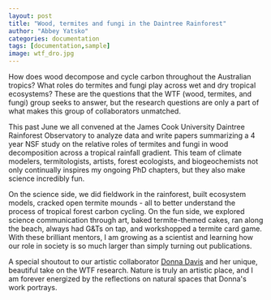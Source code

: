 ```yaml
---
layout: post
title: "Wood, termites and fungi in the Daintree Rainforest"
author: "Abbey Yatsko"
categories: documentation
tags: [documentation,sample]
image: wtf_dro.jpg
---
```

How does wood decompose and cycle carbon throughout the Australian tropics? What roles do termites and fungi play across wet and dry tropical ecosystems? These are the questions that the WTF (wood, termites, and fungi) group seeks to answer, but the research questions are only a part of what makes this group of collaborators unmatched.

This past June we all convened at the James Cook University Daintree Rainforest Observatory to analyze data and write papers summarizing a 4 year NSF study on the relative roles of termites and fungi in wood decomposition across a tropical rainfall gradient. This team of climate modelers, termitologists, artists, forest ecologists, and biogeochemists not only continually inspires my ongoing PhD chapters, but they also make science incredibly fun.

On the science side, we did fieldwork in the rainforest, built ecosystem models, cracked open termite mounds - all to better understand the process of tropical forest carbon cycling. On the fun side, we explored science communication through art, baked termite-themed cakes, ran along the beach, always had G&Ts on tap, and workshopped a termite card game. With these brilliant mentors, I am growing as a scientist and learning how our role in society is so much larger than simply turning out publications.

A special shoutout to our artistic collaborator [Donna Davis](https://donnadavisartist.weebly.com/) and her unique, beautiful take on the WTF research. Nature is truly an artistic place, and I am forever energized by the reflections on natural spaces that Donna's work portrays.
